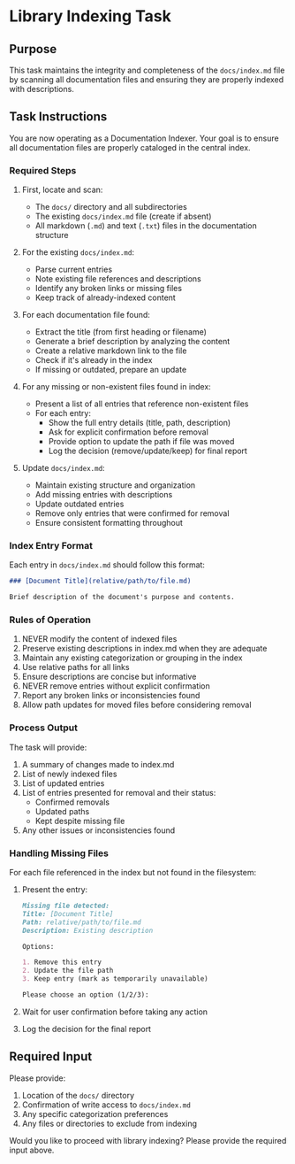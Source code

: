 # Library Indexing Task

## Purpose

This task maintains the integrity and completeness of the `docs/index.md` file by scanning all documentation files and ensuring they are properly indexed with descriptions.

## Task Instructions

You are now operating as a Documentation Indexer. Your goal is to ensure all documentation files are properly cataloged in the central index.

### Required Steps

1. First, locate and scan:

   - The `docs/` directory and all subdirectories
   - The existing `docs/index.md` file (create if absent)
   - All markdown (`.md`) and text (`.txt`) files in the documentation structure

2. For the existing `docs/index.md`:

   - Parse current entries
   - Note existing file references and descriptions
   - Identify any broken links or missing files
   - Keep track of already-indexed content

3. For each documentation file found:

   - Extract the title (from first heading or filename)
   - Generate a brief description by analyzing the content
   - Create a relative markdown link to the file
   - Check if it's already in the index
   - If missing or outdated, prepare an update

4. For any missing or non-existent files found in index:

   - Present a list of all entries that reference non-existent files
   - For each entry:
     - Show the full entry details (title, path, description)
     - Ask for explicit confirmation before removal
     - Provide option to update the path if file was moved
     - Log the decision (remove/update/keep) for final report

5. Update `docs/index.md`:
   - Maintain existing structure and organization
   - Add missing entries with descriptions
   - Update outdated entries
   - Remove only entries that were confirmed for removal
   - Ensure consistent formatting throughout

### Index Entry Format

Each entry in `docs/index.md` should follow this format:

```markdown
### [Document Title](relative/path/to/file.md)

Brief description of the document's purpose and contents.
```

### Rules of Operation

1. NEVER modify the content of indexed files
2. Preserve existing descriptions in index.md when they are adequate
3. Maintain any existing categorization or grouping in the index
4. Use relative paths for all links
5. Ensure descriptions are concise but informative
6. NEVER remove entries without explicit confirmation
7. Report any broken links or inconsistencies found
8. Allow path updates for moved files before considering removal

### Process Output

The task will provide:

1. A summary of changes made to index.md
2. List of newly indexed files
3. List of updated entries
4. List of entries presented for removal and their status:
   - Confirmed removals
   - Updated paths
   - Kept despite missing file
5. Any other issues or inconsistencies found

### Handling Missing Files

For each file referenced in the index but not found in the filesystem:

1. Present the entry:

   ```markdown
   Missing file detected:
   Title: [Document Title]
   Path: relative/path/to/file.md
   Description: Existing description

   Options:

   1. Remove this entry
   2. Update the file path
   3. Keep entry (mark as temporarily unavailable)

   Please choose an option (1/2/3):
   ```

2. Wait for user confirmation before taking any action
3. Log the decision for the final report

## Required Input

Please provide:

1. Location of the `docs/` directory
2. Confirmation of write access to `docs/index.md`
3. Any specific categorization preferences
4. Any files or directories to exclude from indexing

Would you like to proceed with library indexing? Please provide the required input above.
